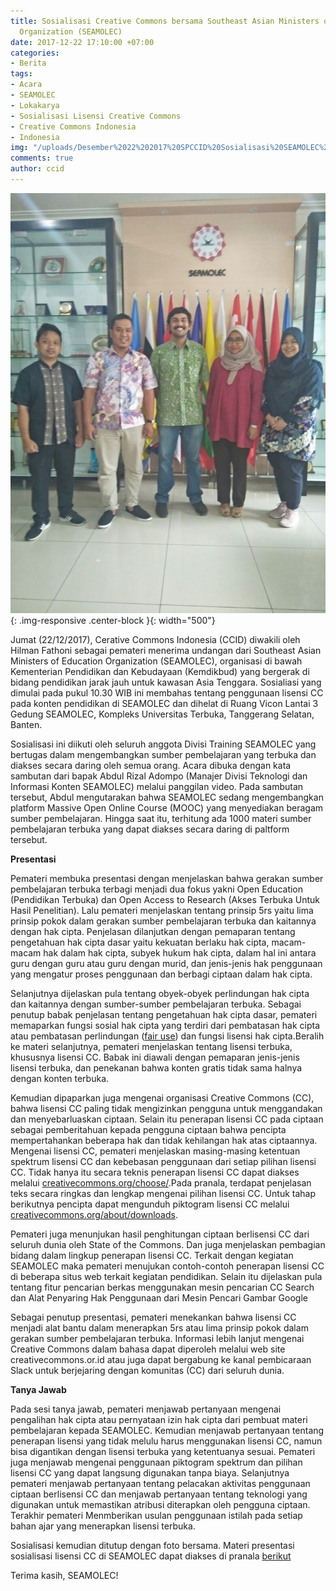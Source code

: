 ```yaml
---
title: Sosialisasi Creative Commons bersama Southeast Asian Ministers of Education
  Organization (SEAMOLEC)
date: 2017-12-22 17:10:00 +07:00
categories:
- Berita
tags:
- Acara
- SEAMOLEC
- Lokakarya
- Sosialisasi Lisensi Creative Commons
- Creative Commons Indonesia
- Indonesia
img: "/uploads/Desember%2022%202017%20SPCCID%20Sosialisasi%20SEAMOLEC%20FA.jpeg"
comments: true
author: ccid
---
```


![Desember 22 2017 SPCCID Sosialisasi SEAMOLEC FA.jpeg](/uploads/Desember%2022%202017%20SPCCID%20Sosialisasi%20SEAMOLEC%20FA.jpeg){: .img-responsive .center-block }{: width="500"}

Jumat (22/12/2017), Cerative Commons Indonesia (CCID) diwakili oleh Hilman Fathoni sebagai pemateri menerima undangan dari Southeast Asian Ministers of Education Organization (SEAMOLEC), organisasi di bawah Kementerian Pendidikan dan Kebudayaan (Kemdikbud) yang bergerak di bidang pendidikan jarak jauh untuk kawasan Asia Tenggara. Sosialiasi yang dimulai pada pukul 10.30 WIB ini membahas tentang  penggunaan lisensi CC pada konten pendidikan di SEAMOLEC dan dihelat di Ruang Vicon Lantai 3 Gedung SEAMOLEC, Kompleks Universitas Terbuka, Tanggerang Selatan, Banten. 

Sosialisasi ini diikuti oleh seluruh anggota Divisi Training SEAMOLEC yang bertugas dalam mengembangkan sumber pembelajaran yang terbuka dan diakses secara daring oleh semua orang. Acara dibuka dengan kata sambutan dari bapak Abdul Rizal Adompo (Manajer Divisi Teknologi dan Informasi Konten SEAMOLEC) melalui panggilan video. Pada sambutan tersebut, Abdul mengutarakan bahwa SEAMOLEC sedang mengembangkan platform Massive Open Online Course  (MOOC) yang menyediakan beragam sumber pembelajaran. Hingga saat itu, terhitung ada 1000 materi sumber pembelajaran terbuka yang dapat diakses secara daring di paltform tersebut.
 
**Presentasi**

Pemateri membuka presentasi dengan menjelaskan bahwa gerakan sumber pembelajaran terbuka terbagi menjadi dua fokus yakni Open Education (Pendidikan Terbuka) dan Open Access to Research (Akses Terbuka Untuk Hasil Penelitian). Lalu pemateri menjelaskan tentang prinsip 5rs yaitu lima prinsip pokok dalam gerakan sumber pembelajaran terbuka dan kaitannya dengan hak cipta. Penjelasan dilanjutkan dengan pemaparan tentang pengetahuan hak cipta dasar yaitu kekuatan berlaku hak cipta, macam-macam hak dalam hak cipta, subyek hukum hak cipta, dalam hal ini antara guru dengan guru atau guru dengan murid, dan jenis-jenis hak penggunaan yang mengatur proses penggunaan dan berbagi ciptaan dalam hak cipta. 

Selanjutnya dijelaskan pula tentang obyek-obyek perlindungan hak cipta dan kaitannya dengan sumber-sumber pembelajaran terbuka. Sebagai penutup babak penjelasan tentang pengetahuan hak cipta dasar, pemateri memaparkan fungsi sosial hak cipta yang terdiri dari pembatasan hak cipta atau pembatasan perlindungan ([fair use](http://creativecommons.or.id/2016/08/tanya-jawab-sobat-ccid-2-agustus-2016/)) dan fungsi lisensi hak cipta.Beralih ke materi selanjutnya, pemateri menjelaskan tentang lisensi terbuka, khususnya lisensi CC. Babak ini diawali dengan pemaparan jenis-jenis lisensi terbuka, dan penekanan bahwa konten gratis tidak sama halnya dengan konten terbuka. 

Kemudian dipaparkan juga mengenai organisasi Creative Commons (CC), bahwa lisensi CC paling tidak mengizinkan pengguna untuk menggandakan dan menyebarluaskan ciptaan. Selain itu penerapan lisensi CC pada ciptaan sebagai pemberitahuan kepada pengguna ciptaan bahwa pencipta mempertahankan beberapa hak dan tidak kehilangan hak atas ciptaannya. Mengenai lisensi CC, pemateri menjelaskan masing-masing ketentuan spektrum lisensi CC dan kebebasan penggunaan dari setiap pilihan lisensi CC. Tidak hanya itu secara teknis penerapan lisensi CC dapat diakses melalui [creativecommons.org/choose/](http://creativecommons.org/choose/).Pada pranala, terdapat penjelasan teks secara ringkas dan lengkap mengenai pilihan lisensi CC. Untuk tahap berikutnya pencipta dapat mengunduh piktogram lisensi CC melalui [creativecommons.org/about/downloads](http://creativecommons.org/about/downloads).


Pemateri juga menunjukan hasil penghitungan ciptaan berlisensi CC dari seluruh dunia oleh State of the Commons. Dan juga menjelaskan pembagian bidang dalam lingkup penerapan lisensi CC. Terkait dengan kegiatan SEAMOLEC maka pemateri menujukan contoh-contoh penerapan lisensi CC di beberapa situs web terkait kegiatan pendidikan. Selain itu dijelaskan pula tentang fitur pencarian berkas menggunakan mesin pencarian CC Search dan Alat Penyaring Hak Penggunaan dari Mesin Pencari Gambar Google

Sebagai penutup presentasi, pemateri menekankan bahwa lisensi CC menjadi alat bantu dalam menerapkan 5rs atau lima prinsip pokok dalam gerakan sumber pembelajaran terbuka. Informasi lebih lanjut mengenai Creative Commons dalam bahasa dapat diperoleh melalui web site creativecommons.or.id atau juga dapat  bergabung ke kanal pembicaraan Slack untuk berjejaring dengan komunitas (CC) dari seluruh dunia.

**Tanya Jawab**

Pada sesi tanya jawab, pemateri menjawab pertanyaan mengenai pengalihan hak cipta atau pernyataan izin hak cipta dari pembuat materi pembelajaran kepada SEAMOLEC. Kemudian menjawab pertanyaan tentang penerapan lisensi yang tidak melulu harus menggunakan lisensi CC, namun bisa digantikan dengan lisensi terbuka yang ketentuanya sesuai. Pemateri juga menjawab mengenai penggunaan piktogram spektrum dan pilihan lisensi CC yang dapat langsung digunakan tanpa biaya. Selanjutnya pemateri menjawab pertanyaan tentang pelacakan aktivitas penggunaan ciptaan berlisensi CC dan menjawab pertanyaan tentang teknologi yang digunakan untuk memastikan atribusi diterapkan oleh pengguna ciptaan. Terakhir pemateri Menmberikan usulan penggunaan istilah pada setiap bahan ajar yang menerapkan lisensi terbuka. 

Sosialisasi kemudian ditutup dengan foto bersama. Materi presentasi sosialisasi lisensi CC di SEAMOLEC dapat diakses di pranala [berikut](http://www.slideshare.net/CreativeCommonsIndonesia/ccid-22-desember-2017-seamolec) 

Terima kasih, SEAMOLEC!